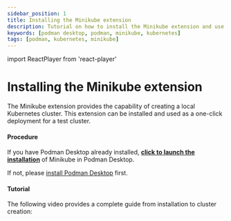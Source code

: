 ```yaml
---
sidebar_position: 1
title: Installing the Minikube extension
description: Tutorial on how to install the Minikube extension and use it
keywords: [podman desktop, podman, minikube, kubernetes]
tags: [podman, kubernetes, minikube]
---
```


import ReactPlayer from 'react-player'

# Installing the Minikube extension

The Minikube extension provides the capability of creating a local Kubernetes cluster. This extension can be installed and used as a one-click deployment for a test cluster.

#### Procedure

If you have Podman Desktop already installed, <a href="podman-desktop:extension/podman-desktop.minikube">**click to launch the installation**</a> of Minikube in Podman Desktop.

If not, please [install Podman Desktop](/docs/installation) first.

#### Tutorial

The following video provides a complete guide from installation to cluster creation:

<ReactPlayer playing playsInline controls src='https://github.com/containers/podman-desktop-media/raw/refs/heads/minikube/video/guide.mp4' width='100%' height='100%' />
